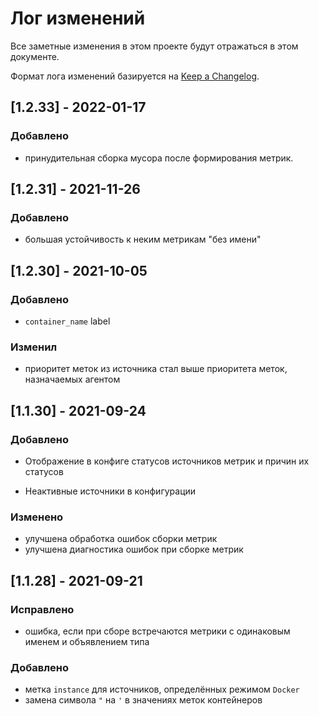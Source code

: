 # Лог изменений

Все заметные изменения в этом проекте будут отражаться в этом документе.

Формат лога изменений базируется на [Keep a Changelog](https://keepachangelog.com/en/1.0.0/).

## [1.2.33] - 2022-01-17 

### Добавлено

* принудительная сборка мусора после формирования метрик.

## [1.2.31] - 2021-11-26

### Добавлено

* большая устойчивость к неким метрикам "без имени"

## [1.2.30] - 2021-10-05

### Добавлено

* `container_name` label

### Изменил 

* приоритет меток из источника стал выше приоритета меток, назначаемых агентом

## [1.1.30] - 2021-09-24

### Добавлено

* Отображение в конфиге статусов источников метрик и причин их статусов

* Неактивные источники в конфигурации

### Изменено

*  улучшена обработка ошибок сборки метрик
* улучшена диагностика ошибок при сборке метрик

## [1.1.28] - 2021-09-21

### Исправлено

* ошибка, если при сборе встречаются метрики с одинаковым именем и объявлением типа

### Добавлено

* метка `instance` для источников, определённых режимом `Docker`
* замена символа `"` на `'` в значениях меток контейнеров
